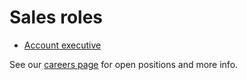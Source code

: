 # Sales roles

- [Account executive](./account_executive.md)

See our [careers page](../../../company/careers.md) for open positions and more info.
